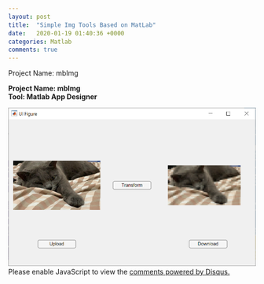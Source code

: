 ```yaml
---
layout: post
title:  "Simple Img Tools Based on MatLab"
date:   2020-01-19 01:40:36 +0000
categories: Matlab
comments: true
---
```

Project Name: mbImg

**Project Name: mbImg** <br>
**Tool: Matlab App Designer**

<img src="/assets/note1_1.png" alt="Interface" style="zoom:67%;" />

<!-- {% include disqus.html %} -->
<div id="disqus_thread"></div>
<script>
var disqus_config = function () {
this.page.url =  'http://www.mabu.best/matlab/2020/01/19/note1.html';  // Replace PAGE_URL with your page's canonical URL variable
this.page.identifier =  'http://www.mabu.best/matlab/2020/01/19/note1.html'; // Replace PAGE_IDENTIFIER with your page's unique identifier variable
};
(function() { // DON'T EDIT BELOW THIS LINE
var d = document, s = d.createElement('script');
s.src = 'https://mabu65-disqus-com.disqus.com/embed.js';
s.setAttribute('data-timestamp', +new Date());
(d.head || d.body).appendChild(s);
})();
</script>
<noscript>Please enable JavaScript to view the <a href="https://
disqus.com/?ref_noscript">comments powered by Disqus.</a></noscript>